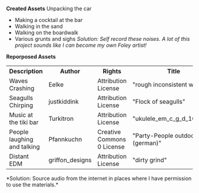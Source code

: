 **Created Assets**
Unpacking the car
* Making a cocktail at the bar
* Walking in the sand
* Walking on the boardwalk
* Various grunts and sighs
*Solution: Self record these noises. A lot of this project sounds like I can become my own Foley artist!*

**Reporposed Assets**
<table style="width:100%">
<tr>
  <th>Description</th>
  <th>Author</th>
  <th>Rights</th>
  <th>Title</th>
  <th>Source</th>
</tr>
<tr>
  <td>Waves Crashing</td>
  <td>Eelke</td>
  <td>Attribution License</td>
  <td>"rough inconsistent waves"</td>
  <td><a href = "https://freesound.org/people/Eelke/sounds/462594/">https://freesound.org/people/Eelke/sounds/462594/</a></td>
</tr>
<tr>
  <td>Seagulls Chirping</td>
  <td>justkiddink</td>
  <td>Attribution License</td>
  <td>"Flock of seagulls"</td>
  <td><a href = "https://freesound.org/people/juskiddink/sounds/98479/">https://freesound.org/people/juskiddink/sounds/98479/</a></td>
</tr>
<tr>
  <td>Music at the tiki bar</td>
  <td>Turkitron</td>
  <td>Attribution License</td>
  <td>"ukulele_em_c_g_d_100bpm"</td>
  <td><a href = "https://freesound.org/people/turkitron/sounds/110529/">https://freesound.org/people/turkitron/sounds/110529/</a></td>
</tr>
<tr>
  <td>People laughing and talking</td>
  <td>Pfannkuchn</td>
  <td>Creative Commons 0 License</td>
  <td>"Party-People outdoor 01 (german)"</td>
  <td><a href = "https://freesound.org/people/Pfannkuchn/sounds/457606/">https://freesound.org/people/Pfannkuchn/sounds/457606/</a></td>
</tr>
<tr>
  <td>Distant EDM</td>
  <td>griffon_designs</td>
  <td>Attribution License</td>
  <td>"dirty grind"</td>
  <td><a href = "https://freesound.org/people/griffon_designs/sounds/320553/">https://freesound.org/people/griffon_designs/sounds/320553/</a></td>
</tr>
</table>
*Solution: Source audio from the internet in places where I have permission to use the materials.*
